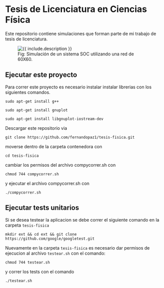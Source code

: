 # Tesis de Licenciatura en Ciencias Física

Este repositorio contiene simulaciones que forman parte de mi trabajo de tesis de licenciatura.

<figure class="image">
  <img src="https://user-images.githubusercontent.com/26823588/131282034-7a24f05a-b8c4-494f-8c8d-97ecefd94f5d.png" alt="{{ include.description }}">
  <figcaption>Fig: Simulación de un sistema SOC utilizando una red de 60X60.</figcaption>
</figure>

## Ejecutar este proyecto

Para correr este proyecto es necesario instalar instalar librerias con los siguientes comandos.

`sudo apt-get install g++`

`sudo apt-get install gnuplot`

`sudo apt-get install libgnuplot-iostream-dev`

Descargar este repositorio via

`git clone https://github.com/fernandopaz1/tesis-fisica.git`

moverse dentro de la carpeta contenedora con

`cd tesis-fisica`

cambiar los permisos del archivo compycorrer.sh con

`chmod 744 compycorrer.sh`

y ejecutar el archivo compycorrer.sh con

`./compycorrer.sh`

## Ejecutar tests unitarios

Si se desea testear la aplicacion se debe correr el siguiente comando en la carpeta `tesis-fisica`

`mkdir ext && cd ext && git clone https://github.com/google/googletest.git`

Nuevamente en la carpeta `tesis-fisica` es necesario dar permisos de ejecucion al archivo `testear.sh` con el comando:

`chmod 744 testear.sh`

y correr los tests con el comando

`./testear.sh`
